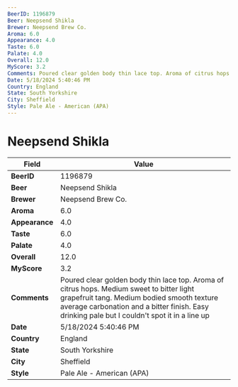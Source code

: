 ```yaml
---
BeerID: 1196879
Beer: Neepsend Shikla
Brewer: Neepsend Brew Co.
Aroma: 6.0
Appearance: 4.0
Taste: 6.0
Palate: 4.0
Overall: 12.0
MyScore: 3.2
Comments: Poured clear golden body thin lace top. Aroma of citrus hops. Medium sweet to bitter light grapefruit tang. Medium bodied smooth texture average carbonation and a bitter finish. Easy drinking pale but I couldn't spot it in a line up
Date: 5/18/2024 5:40:46 PM
Country: England
State: South Yorkshire
City: Sheffield
Style: Pale Ale - American (APA)
---
```


# Neepsend Shikla

| Field         | Value |
|---------------|-------|
| **BeerID** | 1196879 |
| **Beer** | Neepsend Shikla |
| **Brewer** | Neepsend Brew Co. |
| **Aroma** | 6.0 |
| **Appearance** | 4.0 |
| **Taste** | 6.0 |
| **Palate** | 4.0 |
| **Overall** | 12.0 |
| **MyScore** | 3.2 |
| **Comments** | Poured clear golden body thin lace top. Aroma of citrus hops. Medium sweet to bitter light grapefruit tang. Medium bodied smooth texture average carbonation and a bitter finish. Easy drinking pale but I couldn't spot it in a line up |
| **Date** | 5/18/2024 5:40:46 PM |
| **Country** | England |
| **State** | South Yorkshire |
| **City** | Sheffield |
| **Style** | Pale Ale - American (APA) |
